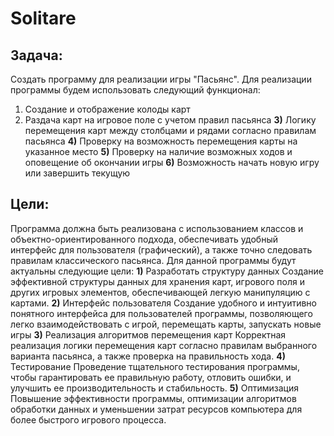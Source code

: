 # Solitare
## Задача:
Создать программу для реализации игры "Пасьянс". Для реализации программы будем использовать следующий функционал:
1) Создание и отображение колоды карт
2) Раздача карт на игровое поле с учетом правил пасьянса
**3)** Логику перемещения карт между столбцами и рядами согласно правилам пасьянса
**4)** Проверку на возможность перемещения карты на указанное место
**5)** Проверку на наличие возможных ходов и оповещение об окончании игры
**6)** Возможность начать новую игру или завершить текущую
## Цели:
Программа должна быть реализована с использованием классов и объектно-ориентированного подхода, обеспечивать удобный интерфейс для пользователя (графический), а также точно следовать правилам классического пасьянса. Для данной программы будут актуальны следующие цели:
**1)** Разработать структуру данных
       Создание эффективной структуры данных для хранения карт, игрового поля и других игровых элементов, обеспечивающей легкую манипуляцию с картами.
**2)** Интерфейс пользователя
       Создание удобного и интуитивно понятного интерфейса для пользователей программы, позволяющего легко взаимодействовать с игрой, перемещать карты, запускать новые игры 
**3)** Реализация алгоритмов перемещения карт
       Корректная реализация логики перемещения карт согласно правилам выбранного варианта пасьянса, а также проверка на правильность хода.
**4)** Тестирование
       Проведение тщательного тестирования программы, чтобы гарантировать ее правильную работу, отловить ошибки, и улучшить ее производительность и стабильность.
**5)** Оптимизация
       Повышение эффективности программы, оптимизации алгоритмов обработки данных и уменьшении затрат ресурсов компьютера для более быстрого игрового процесса.
